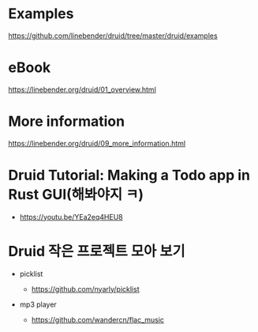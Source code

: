 # Examples

https://github.com/linebender/druid/tree/master/druid/examples

# eBook

https://linebender.org/druid/01_overview.html



# More information 

https://linebender.org/druid/09_more_information.html

# Druid Tutorial: Making a Todo app in Rust GUI(해봐야지 ㅋ)
- https://youtu.be/YEa2eq4HEU8

# Druid 작은 프로젝트 모아 보기

- picklist
  - https://github.com/nyarly/picklist
 
- mp3 player
  - https://github.com/wandercn/flac_music

